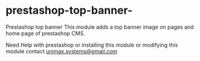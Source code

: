 # prestashop-top-banner-
Prestashop top banner 
This module adds a top banner image on pages and home page of prestashop CMS.

Need Help with prestashop or installing this module or modifying this module contact unimax.systems@gmail.com
